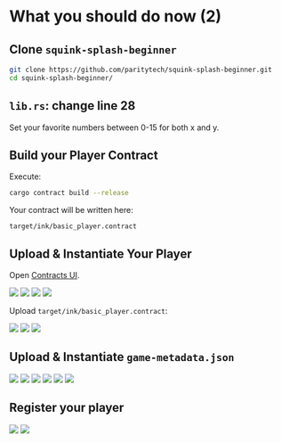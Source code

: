 # What you should do now (2)

## Clone `squink-splash-beginner`

```bash
git clone https://github.com/paritytech/squink-splash-beginner.git
cd squink-splash-beginner/
```

## `lib.rs`: change line 28 

Set your favorite numbers between 0-15 for both x and y.

## Build your Player Contract

Execute:

```bash
cargo contract build --release
```

Your contract will be written here:

```
target/ink/basic_player.contract
```

## Upload & Instantiate Your Player

Open [Contracts UI](https://github.com/paritytech/contracts-ui).

<img src="/img/rococo.png" />

<img src="/img/s1.png" />

<img src="/img/s2.png" />

<img src="/img/s3.png" />

Upload `target/ink/basic_player.contract`:

<img src="/img/s4.png" />

<img src="/img/s5.png" />

<img src="/img/s6.png" />

## Upload & Instantiate `game-metadata.json`

<img src="/img/s7.png" />

<img src="/img/s8.png" />

<img src="/img/s9.png" />

<img src="/img/s10.png" />

<img src="/img/s11.png" />

<img src="/img/s12.png" />

## Register your player

<img src="/img/s13.png" />

<img src="/img/s14.png" />